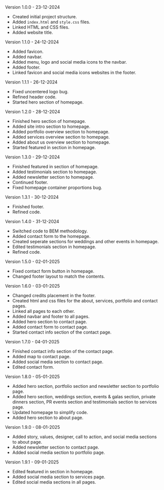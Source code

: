 Version 1.0.0 - 23-12-2024
- Created initial project structure.
- Added `index.html` and `style.css` files.
- Linked HTML and CSS files.
- Added website title.

Version 1.1.0 - 24-12-2024
- Added favicon.
- Added navbar.
- Added menu, logo and social media icons to the navbar.
- Added footer.
- Linked favicon and social media icons websites in the footer.

Version 1.1.1 - 26-12-2024
- Fixed uncentered logo bug.
- Refined header code.
- Started hero section of homepage.

Version 1.2.0 - 28-12-2024
- Finished hero section of homepage.
- Added site intro section to homepage.
- Added portfolio overview section to homepage.
- Added services overview section to homepage.
- Added about us overview section to homepage.
- Started featured in section in homepage.

Version 1.3.0 - 29-12-2024
- Finished featured in section of homepage.
- Added testimonials section to homepage.
- Added newsletter section to homepage.
- Continued footer.
- Fixed homepage container proportions bug.

Version 1.3.1 - 30-12-2024
- Finished footer.
- Refined code.

Version 1.4.0 - 31-12-2024
- Switched code to BEM methodology.
- Added contact form to the homepage.
- Created seperate sections for weddings and other events in homepage.
- Edited testimonials section in homepage.
- Refined code.

Version 1.5.0 - 02-01-2025
- Fixed contact form button in homepage.
- Changed footer layout to match the contents.

Version 1.6.0 - 03-01-2025
- Changed credits placement in the footer.
- Created html and css files for the about, services, portfolio and contact pages.
- Linked all pages to each other.
- Added navbar and footer to all pages.
- Added hero section to contact page.
- Added contact form to contact page.
- Started contact info section of the contact page.

Version 1.7.0 - 04-01-2025
- Finished contact info section of the contact page.
- Added map to contact page.
- Added social media section to contact page.
- Edited contact form.

Version 1.8.0 - 05-01-2025
- Added hero section, portfolio section and newsletter section to portfolio page.
- Added hero section, weddings section, events & galas section, private dinners section, PR events section and testimonials section to services page.
- Updated homepage to simplify code.
- Added hero section to about page.

Version 1.9.0 - 08-01-2025
- Added story, values, designer, call to action, and social media sections to about page.
- Added newsletter section to contact page.
- Added social media section to portfolio page.

Version 1.9.1 - 09-01-2025
- Edited featured in section in homepage.
- Added social media section to services page.
- Edited social media sections in all pages.